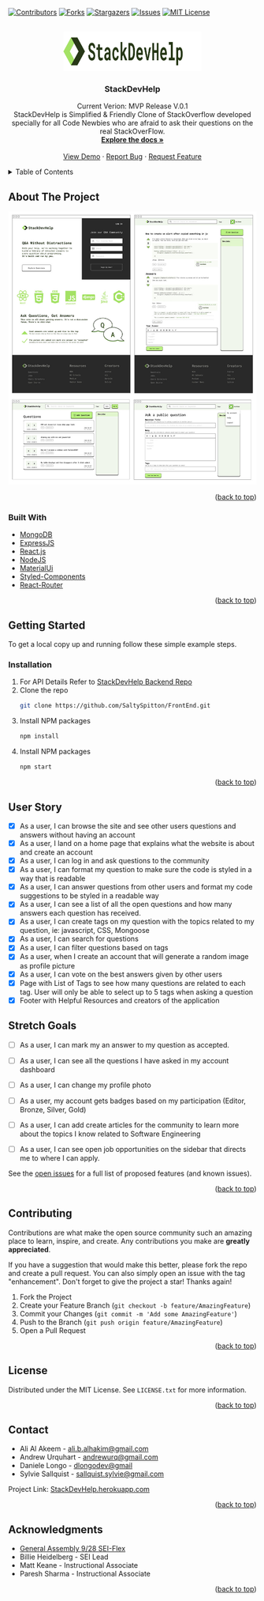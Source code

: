 <div id="top"></div>
<!--
*** Thanks for checking out the Best-README-Template. If you have a suggestion
*** that would make this better, please fork the repo and create a pull request
*** or simply open an issue with the tag "enhancement".
*** Don't forget to give the project a star!
*** Thanks again! Now go create something AMAZING! :D
-->



<!-- PROJECT SHIELDS -->
<!--
*** I'm using markdown "reference style" links for readability.
*** Reference links are enclosed in brackets [ ] instead of parentheses ( ).
*** See the bottom of this document for the declaration of the reference variables
*** for contributors-url, forks-url, etc. This is an optional, concise syntax you may use.
*** https://www.markdownguide.org/basic-syntax/#reference-style-links
-->
[![Contributors][contributors-shield]][contributors-url]
[![Forks][forks-shield]][forks-url]
[![Stargazers][stars-shield]][stars-url]
[![Issues][issues-shield]][issues-url]
[![MIT License][license-shield]][license-url]
<!-- [![LinkedIn][linkedin-shield]][linkedin-url] -->



<!-- PROJECT LOGO -->
<br />
<div align="center">
  <a href="https://github.com/SaltySpitton/FrontEnd">
    <img src="src/images/logo.svg" alt="Logo" width="280" height="80">
  </a>

<h3 align="center">StackDevHelp</h3>

  <p align="center">
    Current Verion: MVP Release V.0.1
    <br/>
    StackDevHelp is Simplified & Friendly Clone of StackOverflow developed specially for all Code Newbies who are afraid to ask their questions on the real StackOverFlow. 
    <br />
    <a href="https://github.com/SaltySpitton/FrontEnd"><strong>Explore the docs »</strong></a>
    <br />
    <br />
    <a href="https://stackdevhelp.herokuapp.com">View Demo</a>
    ·
    <a href="https://github.com/SaltySpitton/FrontEnd/issues">Report Bug</a>
    ·
    <a href="https://github.com/SaltySpitton/FrontEnd/issues">Request Feature</a>
  </p>
</div>



<!-- TABLE OF CONTENTS -->
<details>
  <summary>Table of Contents</summary>
  <ol>
    <li>
      <a href="#about-the-project">About The Project</a>
      <ul>
        <li><a href="#built-with">Built With</a></li>
      </ul>
    </li>
    <li>
      <a href="#getting-started">Getting Started</a>
      <ul>
        <li><a href="#prerequisites">Prerequisites</a></li>
        <li><a href="#installation">Installation</a></li>
      </ul>
    </li>
    <li><a href="#usage">Usage</a></li>
    <li><a href="#roadmap">Roadmap</a></li>
    <li><a href="#contributing">Contributing</a></li>
    <li><a href="#license">License</a></li>
    <li><a href="#contact">Contact</a></li>
    <li><a href="#acknowledgments">Acknowledgments</a></li>
  </ol>
</details>



<!-- ABOUT THE PROJECT -->
## About The Project

[![Product Name Screen Shot][product-screenshot]](http://stackdevhelp.herokuapp.com)

<p align="right">(<a href="#top">back to top</a>)</p>



### Built With

* [MongoDB](https://mongodb.com/)
* [ExpressJS](https://expressjs.com/)
* [React.js](https://reactjs.org/)
* [NodeJS](https://nodejs.org/)
* [MaterialUi](https://mui.com/)
* [Styled-Components](https://www.styled-components.com/)
* [React-Router](https://reactrouter.com/)

<p align="right">(<a href="#top">back to top</a>)</p>



<!-- GETTING STARTED -->
## Getting Started

To get a local copy up and running follow these simple example steps.

### Installation

1. For API Details Refer to [StackDevHelp Backend Repo](https://github.com/SaltySpitton/Backend)
2. Clone the repo
   ```sh
   git clone https://github.com/SaltySpitton/FrontEnd.git
   ```
3. Install NPM packages
   ```sh
   npm install
   ```
4. Install NPM packages
    ```sh
    npm start
    ```


<p align="right">(<a href="#top">back to top</a>)</p>



<!-- ROADMAP -->
## User Story

- [x] As a user, I can browse the site and see other users questions and answers without having an account
- [x] As a user, I land on a home page that explains what the website is about and create an account
- [x] As a user, I can log in and ask questions to the community
- [x] As a user, I can format my question to make sure the code is styled in a way that is readable
- [x] As a user, I can answer questions from other users and format my code suggestions to be styled in a readable way
- [x] As a user, I can see a list of all the open questions and how many answers each question has received.
- [x] As a user, I can create tags on my question with the topics related to my question, ie: javascript, CSS, Mongoose
- [x] As a user, I can search for questions
- [x] As a user, I can filter questions based on tags
- [x] As a user, when I create an account that will generate a random image as profile picture
- [x] As a user, I can vote on the best answers given by other users
- [x] Page with List of Tags to see how many questions are related to each tag. User will only be able to select up to 5 tags when asking a question
- [x] Footer with Helpful Resources and creators of the application

## Stretch Goals
- [ ] As a user, I can mark my an answer to my question as accepted.
- [ ] As a user, I can see all the questions I have asked in my account dashboard
- [ ] As a user, I can change my profile photo
- [ ] As a user, my account gets badges based on my participation (Editor, Bronze, Silver, Gold)
- [ ] As a user, I can add create articles for the community to learn more about the topics I know related to Software Engineering
- [ ] As a user, I can see open job opportunities on the sidebar that directs me to where I can apply.


See the [open issues](https://github.com/SaltySpitton/FrontEnd/issues) for a full list of proposed features (and known issues).

<p align="right">(<a href="#top">back to top</a>)</p>



<!-- CONTRIBUTING -->
## Contributing

Contributions are what make the open source community such an amazing place to learn, inspire, and create. Any contributions you make are **greatly appreciated**.

If you have a suggestion that would make this better, please fork the repo and create a pull request. You can also simply open an issue with the tag "enhancement".
Don't forget to give the project a star! Thanks again!

1. Fork the Project
2. Create your Feature Branch (`git checkout -b feature/AmazingFeature`)
3. Commit your Changes (`git commit -m 'Add some AmazingFeature'`)
4. Push to the Branch (`git push origin feature/AmazingFeature`)
5. Open a Pull Request

<p align="right">(<a href="#top">back to top</a>)</p>



<!-- LICENSE -->
## License

Distributed under the MIT License. See `LICENSE.txt` for more information.

<p align="right">(<a href="#top">back to top</a>)</p>


<!-- CONTACT -->
## Contact

* Ali Al Akeem - [ali.b.alhakim@gmail.com](mailto:ali.b.alhakim@gmail.com)
* Andrew Urquhart - [andrewurq@gmail.com](mailto:andrewurq@gmail.com)
* Daniele Longo - [dlongodev@gmail](mailto:dlongodev@gmail.com)
* Sylvie Sallquist - [sallquist.sylvie@gmail.com](mailto:sallquist.sylvie@gmail.com)


Project Link: [StackDevHelp.herokuapp.com](http://stackdevhelp.herokuapp.com)

<p align="right">(<a href="#top">back to top</a>)</p>



<!-- ACKNOWLEDGMENTS -->
## Acknowledgments

* [General Assembly 9/28 SEI-Flex](https://generalassemb.ly/)
* Billie Heidelberg - SEI Lead
* Matt Keane - Instructional Associate
* Paresh Sharma - Instructional Associate

<p align="right">(<a href="#top">back to top</a>)</p>



<!-- MARKDOWN LINKS & IMAGES -->
<!-- https://www.markdownguide.org/basic-syntax/#reference-style-links -->
[contributors-shield]: https://img.shields.io/github/contributors/SaltySpitton/FrontEnd.svg?style=for-the-badge
[contributors-url]: https://github.com/SaltySpitton/FrontEnd/graphs/contributors
[forks-shield]: https://img.shields.io/github/forks/SaltySpitton/FrontEnd.svg?style=for-the-badge
[forks-url]: https://github.com/SaltySpitton/FrontEnd/network/members
[stars-shield]: https://img.shields.io/github/stars/SaltySpitton/FrontEnd.svg?style=for-the-badge
[stars-url]: https://github.com/SaltySpitton/FrontEnd/stargazers
[issues-shield]: https://img.shields.io/github/issues/SaltySpitton/FrontEnd.svg?style=for-the-badge
[issues-url]: https://github.com/SaltySpitton/FrontEnd/issues
[license-shield]: https://img.shields.io/github/license/SaltySpitton/FrontEnd.svg?style=for-the-badge
[license-url]: https://github.com/SaltySpitton/FrontEnd/blob/master/LICENSE.txt
[linkedin-shield]: https://img.shields.io/badge/-LinkedIn-black.svg?style=for-the-badge&logo=linkedin&colorB=555
[linkedin-url]: https://linkedin.com/in/danielealongo
[product-screenshot]: src/images/sdh_design-frames.jpg
